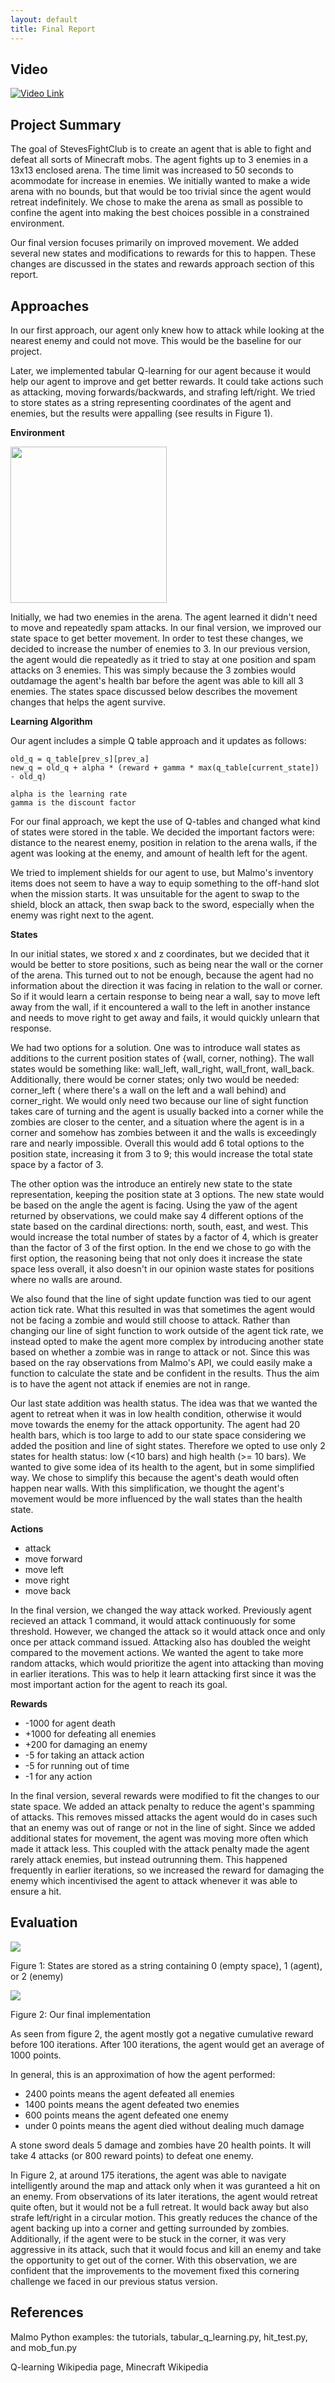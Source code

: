```yaml
---
layout: default
title: Final Report
---
```


## Video


[![Video Link](https://img.youtube.com/vi/_aAcyVQRYUA/0.jpg)](https://www.youtube.com/watch?v=_aAcyVQRYUA)


## Project Summary

The goal of StevesFightClub is to create an agent that is able to fight and defeat all sorts of Minecraft mobs.  The agent fights up to 3 enemies in a 13x13 enclosed arena. The time limit was increased to 50 seconds to acommodate for increase in enemies. We initially wanted to make a wide arena with no bounds, but that would be too trivial since the agent would retreat indefinitely. We chose to make the arena as small as possible to confine the agent into making the best choices possible in a constrained environment.

Our final version focuses primarily on improved movement. We added several new states and modifications to rewards for this to happen. These changes are discussed in the states and rewards approach section of this report.


## Approaches

In our first approach, our agent only knew how to attack while looking at the nearest enemy and could not move. This would be the baseline for our project. 

Later, we implemented tabular Q-learning for our agent because it would help our agent to improve and get better rewards. It could take actions such as attacking, moving forwards/backwards, and strafing left/right. 
We tried to store states as a string representing coordinates of the agent and enemies, but the results were appalling (see results in Figure 1). 

**Environment**

<img src="img/final_spawn.png" width="250" height="250">

Initially, we had two enemies in the arena. The agent learned it didn't need to move and repeatedly spam attacks. In our final version, we improved our state space to get better movement.  In order to test these changes, we decided to increase the number of enemies to 3. In our previous version, the agent would die repeatedly as it tried to stay at one position and spam attacks on 3 enemies. This was simply because the 3 zombies would outdamage the agent's health bar before the agent was able to kill all 3 enemies. The states space discussed below describes the movement changes that helps the agent survive.


**Learning Algorithm**

Our agent includes a simple Q table approach and it updates as follows:

```
old_q = q_table[prev_s][prev_a]
new_q = old_q + alpha * (reward + gamma * max(q_table[current_state]) - old_q)

alpha is the learning rate
gamma is the discount factor
```


For our final approach, we kept the use of Q-tables and changed what kind of states were stored in the table. We decided the important factors were: distance to the nearest enemy, position in relation to the arena walls, if the agent was looking at the enemy, and amount of health left for the agent. 

We tried to implement shields for our agent to use, but Malmo's inventory items does not seem to have a way to equip something to the off-hand slot when the mission starts. It was unsuitable for the agent to swap to the shield, block an attack, then swap back to the sword, especially when the enemy was right next to the agent. 


**States**


In our initial states, we stored x and z coordinates, but we decided that it would be better to store positions, such as being near the wall or the corner of the arena. This turned out to not be enough, because the agent had no information about the direction it was facing in relation to the wall or corner.  So if it would learn a certain response to being near a wall, say to move left away from the wall, if it encountered a wall to the left in another instance and needs to move right to get away and fails, it would quickly unlearn that response.  


We had two options for a solution. One was to introduce wall states as additions to the current position states of {wall, corner, nothing}.  The wall states would be something like: wall_left, wall_right, wall_front, wall_back.  Additionally, there would be corner states; only two would be needed: corner_left ( where there's a wall on the left and a wall behind) and corner_right.  We would only need two because our line of sight function takes care of turning and the agent is usually backed into a corner while the zombies are closer to the center, and a situation where the agent is in a corner and somehow has zombies between it and the walls is exceedingly rare and nearly impossible.  Overall this would add 6 total options to the position state, increasing it from 3 to 9; this would increase the total state space by a factor of 3.


The other option was the introduce an entirely new state to the state representation, keeping the position state at 3 options.  The new state would be based on the angle the agent is facing.  Using the yaw of the agent returned by observations, we could make say 4 different options of the state based on the cardinal directions: north, south, east, and west.  This would increase the total number of states by a factor of 4, which is greater than the factor of 3 of the first option.
In the end we chose to go with the first option, the reasoning being that not only does it increase the state space less overall, it also doesn't in our opinion waste states for positions where no walls are around.


We also found that the line of sight update function was tied to our agent action tick rate.  What this resulted in was that sometimes the agent would not be facing a zombie and would still choose to attack. Rather than changing our line of sight function to work outside of the agent tick rate, we instead opted to make the agent more complex by introducing another state based on whether a zombie was in range to attack or not. Since this was based on the ray observations from Malmo's API, we could easily make a function to calculate the state and be confident in the results.  Thus the aim is to have the agent not attack if enemies are not in range. 


Our last state addition was health status. The idea was that we wanted the agent to retreat when it was in low health condition, otherwise it would move towards the enemy for the attack opportunity. The agent had 20 health bars, which is too large to add to our state space considering we added the position and line of sight states. Therefore we opted to use only 2 states for health status: low (<10 bars) and high health (>= 10 bars). We wanted to give some idea of its health to the agent, but in some simplified way. We chose to simplify this because the agent's death would often happen near walls. With this simplification, we thought the agent's movement would be more influenced by the wall states than the health state.


**Actions**
- attack
- move forward
- move left
- move right
- move back

In the final version, we changed the way attack worked. Previously agent recieved an attack 1 command, it would attack continuously for some threshold. However, we changed the attack so it would attack once and only once per attack command issued. Attacking also has doubled the weight compared to the movement actions. We wanted the agent to take more random attacks, which would prioritize the agent into attacking than moving in earlier iterations. This was to help it learn attacking first since it was the most important action for the agent to reach its goal.


**Rewards**
- -1000 for agent death
- +1000 for defeating all enemies
- +200 for damaging an enemy
- -5 for taking an attack action
- -5 for running out of time
- -1 for any action

In the final version, several rewards were modified to fit the changes to our state space. We added an attack penalty to reduce the agent's spamming of attacks. This removes missed attacks the agent would do in cases such that an enemy was out of range or not in the line of sight. Since we added additional states for movement, the agent was moving more often which made it attack less. This coupled with the attack penalty made the agent rarely attack enemies, but instead outrunning them. This happened frequently in earlier iterations, so we increased the reward for damaging the enemy which incentivised the agent to attack whenever it was able to ensure a hit.


## Evaluation

<img src="img/final_fig1.png">

Figure 1: States are stored as a string containing 0 (empty space), 1 (agent), or 2 (enemy)

<img src="img/final_fig2.png">

Figure 2: Our final implementation

As seen from figure 2, the agent mostly got a negative cumulative reward before 100 iterations. After 100 iterations, the agent would get an average of 1000 points.

In general, this is an approximation of how the agent performed:
- 2400 points means the agent defeated all enemies
- 1400 points means the agent defeated two enemies
- 600 points means the agent defeated one enemy
- under 0 points means the agent died without dealing much damage

A stone sword deals 5 damage and zombies have 20 health points. It will take 4 attacks (or 800 reward points) to defeat one enemy. 


In Figure 2, at around 175 iterations, the agent was able to navigate intelligently around the map and attack only when it was guranteed a hit on an enemy. From observations of its later iterations, the agent would retreat quite often, but it would not be a full retreat. It would back away but also strafe left/right in a circular motion. This greatly reduces the chance of the agent backing up into a corner and getting surrounded by zombies. Additionally, if the agent were to be stuck in the corner, it was very aggressive in its attack, such that it would focus and kill an enemy and take the opportunity to get out of the corner. With this observation, we are confident that the improvements to the movement fixed this cornering challenge we faced in our previous status version.


## References

Malmo Python examples: the tutorials, tabular_q_learning.py, hit_test.py, and mob_fun.py

Q-learning Wikipedia page, Minecraft Wikipedia
